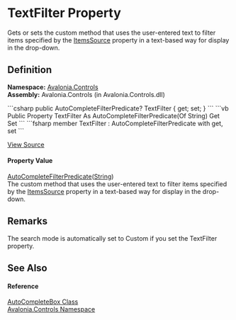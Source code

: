 # TextFilter Property


Gets or sets the custom method that uses the user-entered text to filter items specified by the <a href="P_Avalonia_Controls_AutoCompleteBox_ItemsSource">ItemsSource</a> property in a text-based way for display in the drop-down.



## Definition
**Namespace:** <a href="N_Avalonia_Controls">Avalonia.Controls</a>  
**Assembly:** Avalonia.Controls (in Avalonia.Controls.dll)

<Tabs groupId="api-code-preview">
<TabItem value="csharp" label="C#">
```csharp
public AutoCompleteFilterPredicate<string?>? TextFilter { get; set; }
```
</TabItem>
<TabItem value="vb" label="VB">
```vb
Public Property TextFilter As AutoCompleteFilterPredicate(Of String)
	Get
	Set
```
</TabItem>
<TabItem value="fsharp" label="F#">
```fsharp
member TextFilter : AutoCompleteFilterPredicate<string> with get, set
```
</TabItem>
</Tabs>



<a href="https://github.com/AvaloniaUI/Avalonia/tree/master/src/Avalonia.Controls/AutoCompleteBox/AutoCompleteBox.Properties.cs#L436" title="View the source code">View Source</a>



#### Property Value
<a href="T_Avalonia_Controls_AutoCompleteFilterPredicate_1">AutoCompleteFilterPredicate</a>(<a href="https://learn.microsoft.com/dotnet/api/system.string" target="_blank" rel="noopener noreferrer">String</a>)  
The custom method that uses the user-entered text to filter items specified by the <a href="P_Avalonia_Controls_AutoCompleteBox_ItemsSource">ItemsSource</a> property in a text-based way for display in the drop-down.

## Remarks
The search mode is automatically set to Custom if you set the TextFilter property.

## See Also


#### Reference
<a href="T_Avalonia_Controls_AutoCompleteBox">AutoCompleteBox Class</a>  
<a href="N_Avalonia_Controls">Avalonia.Controls Namespace</a>  

